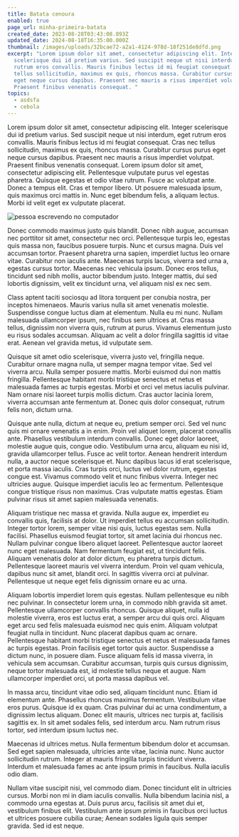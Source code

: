```yaml
---
title: Batata cenoura
enabled: true
page_url: minha-primeira-batata
created_date: 2023-08-28T03:43:08.893Z
updated_date: 2024-08-18T16:35:00.000Z
thumbnail: /images/uploads/32bcae72-a2a1-4124-978d-18f251de8dfd.png
excerpt: "Lorem ipsum dolor sit amet, consectetur adipiscing elit. Integer
  scelerisque dui id pretium varius. Sed suscipit neque ut nisi interdum, eget
  rutrum eros convallis. Mauris finibus lectus id mi feugiat consequat. Cras nec
  tellus sollicitudin, maximus ex quis, rhoncus massa. Curabitur cursus purus
  eget neque cursus dapibus. Praesent nec mauris a risus imperdiet volutpat.
  Praesent finibus venenatis consequat. "
topics:
  - asdsfa
  - cebola
---
```

Lorem ipsum dolor sit amet, consectetur adipiscing elit. Integer scelerisque dui id pretium varius. Sed suscipit neque ut nisi interdum, eget rutrum eros convallis. Mauris finibus lectus id mi feugiat consequat. Cras nec tellus sollicitudin, maximus ex quis, rhoncus massa. Curabitur cursus purus eget neque cursus dapibus. Praesent nec mauris a risus imperdiet volutpat. Praesent finibus venenatis consequat. Lorem ipsum dolor sit amet, consectetur adipiscing elit. Pellentesque vulputate purus vel egestas pharetra. Quisque egestas et odio vitae rutrum. Fusce ac volutpat ante. Donec a tempus elit. Cras et tempor libero. Ut posuere malesuada ipsum, quis maximus orci mattis in. Nunc eget bibendum felis, a aliquam lectus. Morbi id velit eget ex vulputate placerat.

![pessoa escrevendo no computador](/images/uploads/32bcae72-a2a1-4124-978d-18f251de8dfd.png "person writing on computer")

Donec commodo maximus justo quis blandit. Donec nibh augue, accumsan nec porttitor sit amet, consectetur nec orci. Pellentesque turpis leo, egestas quis massa non, faucibus posuere turpis. Nunc et cursus magna. Duis vel accumsan tortor. Praesent pharetra urna sapien, imperdiet luctus leo ornare vitae. Curabitur non iaculis ante. Maecenas turpis lacus, viverra sed urna a, egestas cursus tortor. Maecenas nec vehicula ipsum. Donec eros tellus, tincidunt sed nibh mollis, auctor bibendum justo. Integer mattis, dui sed lobortis dignissim, velit ex tincidunt urna, vel aliquam nisl ex nec sem.

Class aptent taciti sociosqu ad litora torquent per conubia nostra, per inceptos himenaeos. Mauris varius nulla sit amet venenatis molestie. Suspendisse congue luctus diam at elementum. Nulla eu mi nunc. Nullam malesuada ullamcorper ipsum, nec finibus sem ultrices at. Cras massa tellus, dignissim non viverra quis, rutrum at purus. Vivamus elementum justo eu risus sodales accumsan. Aliquam ac velit a dolor fringilla sagittis id vitae erat. Aenean vel gravida metus, id vulputate sem.

Quisque sit amet odio scelerisque, viverra justo vel, fringilla neque. Curabitur ornare magna nulla, ut semper magna tempor vitae. Sed vel viverra arcu. Nulla semper posuere mattis. Morbi euismod dui non mattis fringilla. Pellentesque habitant morbi tristique senectus et netus et malesuada fames ac turpis egestas. Morbi et orci vel metus iaculis pulvinar. Nam ornare nisi laoreet turpis mollis dictum. Cras auctor lacinia lorem, viverra accumsan ante fermentum at. Donec quis dolor consequat, rutrum felis non, dictum urna.

Quisque ante nulla, dictum at neque eu, pretium semper orci. Sed vel nunc quis mi ornare venenatis a in enim. Proin vel aliquet lorem, placerat convallis ante. Phasellus vestibulum interdum convallis. Donec eget dolor laoreet, molestie augue quis, congue odio. Vestibulum urna arcu, aliquam eu nisi id, gravida ullamcorper tellus. Fusce ac velit tortor. Aenean hendrerit interdum nulla, a auctor neque scelerisque et. Nunc dapibus lacus id erat scelerisque, et porta massa iaculis. Cras turpis orci, luctus vel dolor rutrum, egestas congue est. Vivamus commodo velit et nunc finibus viverra. Integer nec ultricies augue. Quisque imperdiet iaculis leo ac fermentum. Pellentesque congue tristique risus non maximus. Cras vulputate mattis egestas. Etiam pulvinar risus sit amet sapien malesuada venenatis.

Aliquam tristique nec massa et gravida. Nulla augue ex, imperdiet eu convallis quis, facilisis at dolor. Ut imperdiet tellus eu accumsan sollicitudin. Integer tortor lorem, semper vitae nisi quis, luctus egestas sem. Nulla facilisi. Phasellus euismod feugiat tortor, sit amet lacinia dui rhoncus nec. Nullam pulvinar congue libero aliquet laoreet. Pellentesque auctor laoreet nunc eget malesuada. Nam fermentum feugiat est, ut tincidunt felis. Aliquam venenatis dolor at dolor dictum, eu pharetra turpis dictum. Pellentesque laoreet mauris vel viverra interdum. Proin vel quam vehicula, dapibus nunc sit amet, blandit orci. In sagittis viverra orci at pulvinar. Pellentesque ut neque eget felis dignissim ornare eu ac urna.

Aliquam lobortis imperdiet lorem quis egestas. Nullam pellentesque eu nibh nec pulvinar. In consectetur lorem urna, in commodo nibh gravida sit amet. Pellentesque ullamcorper convallis rhoncus. Quisque aliquet, nulla id molestie viverra, eros est luctus erat, a semper arcu dui quis orci. Aliquam eget arcu sed felis malesuada euismod nec quis enim. Aliquam volutpat feugiat nulla in tincidunt. Nunc placerat dapibus quam ac ornare. Pellentesque habitant morbi tristique senectus et netus et malesuada fames ac turpis egestas. Proin facilisis eget tortor quis auctor. Suspendisse a dictum nunc, in posuere diam. Fusce aliquam felis id massa viverra, in vehicula sem accumsan. Curabitur accumsan, turpis quis cursus dignissim, neque tortor malesuada est, id molestie tellus neque et augue. Nam ullamcorper imperdiet orci, ut porta massa dapibus vel.

In massa arcu, tincidunt vitae odio sed, aliquam tincidunt nunc. Etiam id elementum ante. Phasellus rhoncus maximus fermentum. Vestibulum vitae eros purus. Quisque id ex quam. Cras pulvinar dui ac urna condimentum, a dignissim lectus aliquam. Donec elit mauris, ultrices nec turpis at, facilisis sagittis ex. In sit amet sodales felis, sed interdum arcu. Nam rutrum risus tortor, sed interdum ipsum luctus nec.

Maecenas id ultrices metus. Nulla fermentum bibendum dolor et accumsan. Sed eget sapien malesuada, ultricies ante vitae, lacinia nunc. Nunc auctor sollicitudin rutrum. Integer at mauris fringilla turpis tincidunt viverra. Interdum et malesuada fames ac ante ipsum primis in faucibus. Nulla iaculis odio diam.

Nullam vitae suscipit nisi, vel commodo diam. Donec tincidunt elit in ultricies cursus. Morbi non mi in diam iaculis convallis. Nulla bibendum lacinia nisl, a commodo urna egestas at. Duis purus arcu, facilisis sit amet dui et, vestibulum finibus elit. Vestibulum ante ipsum primis in faucibus orci luctus et ultrices posuere cubilia curae; Aenean sodales ligula quis semper gravida. Sed id est neque.
